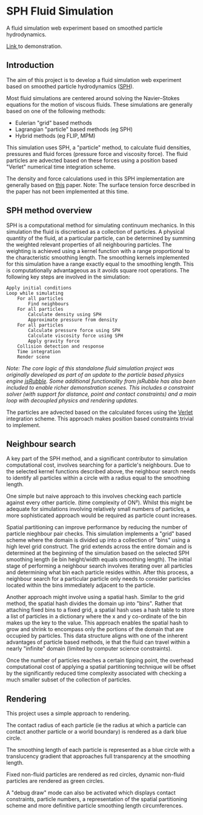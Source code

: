 # SPH Fluid Simulation

A fluid simulation web experiment based on smoothed particle hydrodynamics.

[Link ](https://tommccracken.github.io/sph-fluid-simulation/) to demonstration.

## Introduction

The aim of this project is to develop a fluid simulation web experiment based on smoothed particle hydrodynamics  ([SPH](https://en.wikipedia.org/wiki/Smoothed-particle_hydrodynamics)).

Most fluid simulations are centered around solving the Navier–Stokes equations for the motion of viscous fluids. These simulations are generally based on one of the following methods:
- Eulerian "grid" based methods
- Lagrangian "particle" based methods (eg SPH)
- Hybrid methods (eg FLIP, MPM)

This simulation uses SPH, a "particle" method, to calculate fluid densities, pressures and fluid forces (pressure force and viscosity force). The fluid particles are advected based on these forces using a position based "Verlet" numerical time integration scheme.

The density and force calculations used in this SPH implementation are generally based on [this](http://matthias-mueller-fischer.ch/publications/sca03.pdf) paper. Note: The surface tension force described in the paper has not been implemented at this time.

## SPH method overview
SPH is a computational method for simulating continuum mechanics. In this simulation the fluid is discretised as a collection of particles. A physical quantity of the fluid, at a particular particle, can be determined by summing the weighted relevant properties of all neighbouring particles. The weighting is achieved using a kernel function with a range proportional to the characteristic smoothing length. The smoothing kernels implemented for this simulation have a range exactly equal to the smoothing length. This is computationally advantageous as it avoids square root operations. The following key steps are involved in the simulation:

    Apply initial conditions
    Loop while simulating
        For all particles
            Find neighbours
        For all particles
            Calculate density using SPH
            Approximate pressure from density
        For all particles
            Calculate pressure force using SPH
            Calculate viscosity force using SPH
            Apply gravity force
        Collision detection and response
        Time integration
        Render scene

*Note: The core logic of this standalone fluid simulation project was originally developed as part of an update to the particle based physics engine [jsRubble](https://tommccracken.net/jsRubble/). Some additional functionality from jsRubble has also been included to enable richer demonstration scenes. This includes a constraint solver (with support for distance, point and contact constraints) and a main loop with decoupled physics and rendering updates.*

The particles are advected based on the calculated forces using the [Verlet](https://en.wikipedia.org/wiki/Verlet_integration#Basic_St%C3%B6rmer%E2%80%93Verlet) integration scheme. This approach makes position based constraints trivial to implement.

## Neighbour search
A key part of the SPH method, and a significant contributor to simulation computational cost, involves searching for a particle's neighbours. Due to the selected kernel functions described above, the neighbour search needs to identify all particles within a circle with a radius equal to the smoothing length.

One simple but naive approach to this involves checking each particle against every other particle. (time complexity of ON²). Whilst this might be adequate for simulations involving relatively small numbers of particles, a more sophisticated approach would be required as particle count increases.

Spatial partitioning can improve performance by reducing the number of particle nieghbour pair checks. This simulation implements a "grid" based scheme where the domain is divided up into a collection of "bins" using a high level grid construct. The grid extends across the entire domain and is determined at the beginning of the simulation based on the selected SPH smoothing length (ie bin height/width equals smoothing length). The initial stage of performing a neighbour search involves iterating over all particles and determining what bin each particle resides within. After this process, a neighbour search for a particular particle only needs to consider particles located within the bins immediately adjacent to the particle.

Another approach might involve using a spatial hash. Similar to the grid method, the spatial hash divides the domain up into "bins". Rather that attaching fixed bins to a fixed grid, a spatial hash uses a hash table to store a list of particles in a dictionary where the x and y co-ordinate of the bin makes up the key to the value. This approach enables the spatial hash to grow and shrink to encompass only the portions of the domain that are occupied by particles. This data structure aligns with one of the inherent advantages of particle based methods, ie that the fluid can travel within a nearly "infinite" domain (limited by computer science constraints).

Once the number of particles reaches a certain tipping point, the overhead computational cost of applying a spatial partitioning technique will be offset by the significantly reduced time complexity associated with checking a much smaller subset of the collection of particles.

## Rendering
This project uses a simple approach to rendering.

The contact radius of each particle (ie the radius at which a particle can contact another particle or a world boundary) is rendered as a dark blue circle.

The smoothing length of each particle is represented as a blue circle with a translucency gradient that approaches full transparency at the smoothing length.

Fixed non-fluid particles are rendered as red circles, dynamic non-fluid particles are rendered as green circles.

A "debug draw" mode can also be activated which displays contact constraints, particle numbers, a representation of the spatial partitioning scheme and more definitive particle smoothing length circumferences.